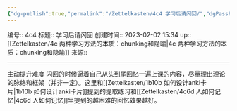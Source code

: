 ```yaml
---
{"dg-publish":true,"permalink":"/Zettelkasten/4c4 学习后请闪回/","dgPassFrontmatter":true}
---
```


编号:: 4c4
标题:: 学习后请闪回
创建时间:: 2023-02-02 15:34
up:: [[Zettelkasten/4c 两种学习方法的本质：chunking和隐喻\|4c 两种学习方法的本质：chunking和隐喻]]
来源:: 

---
主动提升难度
闪回的时候逼着自己从头到尾回忆一遍上课的内容，尽量理出理论的脉络和框架（并非一定）。这里和[[Zettelkasten/1b10b 如何设计anki卡片\|1b10b 如何设计anki卡片]]提到的提取练习和[[Zettelkasten/4c6d 人如何记忆\|4c6d 人如何记忆]]里提到的越困难的回忆效果越好。